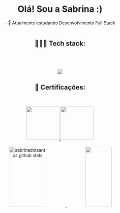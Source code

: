 <h1 align= "center">	Olá! Sou a Sabrina :) </h1>
<p align= "center">
							- 🌱 Atualmente estudando Desenvolvimento Full Stack </br></br>
</p>

##

<h2 align="center">
👩🏻‍💻 Tech stack: </br></br></br>
  <p align="center"> 
	<p align="center">
  	<a href="https://skillicons.dev">
   	 <img src="https://skillicons.dev/icons?i=html,css,js,ts,react" />
  </a>
		
<!--     <a href="https://www.w3.org/html/" target="_blank" rel="noreferrer"> <img src="https://raw.githubusercontent.com/devicons/devicon/master/icons/html5/html5-original-wordmark.svg" alt="html5" width="40" height="40"/> </a> <a href="https://www.w3schools.com/css/" target="_blank" rel="noreferrer"> <img src="https://raw.githubusercontent.com/devicons/devicon/master/icons/css3/css3-original-wordmark.svg" alt="css3" width="40" height="40"/> </a> <a href="https://developer.mozilla.org/en-US/docs/Web/JavaScript" target="_blank" rel="noreferrer"> <img src="https://raw.githubusercontent.com/devicons/devicon/master/icons/javascript/javascript-original.svg" alt="javascript" width="40" height="40"/> </a>  <a href="https://reactjs.org/" target="_blank" rel="noreferrer"> <img src="https://raw.githubusercontent.com/devicons/devicon/master/icons/react/react-original-wordmark.svg" alt="react" width="40" height="40"/> </a> <a href="https://www.php.net" target="_blank" rel="noreferrer"> <img src="https://raw.githubusercontent.com/devicons/devicon/master/icons/php/php-original.svg" alt="php" width="40" height="40"/> </a> <a href="https://www.java.com" target="_blank" rel="noreferrer"> <img src="https://raw.githubusercontent.com/devicons/devicon/master/icons/java/java-original.svg" alt="java" width="40" height="40"/> </a><a href="https://kotlinlang.org" target="_blank" rel="noreferrer"> <img src="https://www.vectorlogo.zone/logos/kotlinlang/kotlinlang-icon.svg" alt="kotlin" width="40" height="40"/> </a><a href="https://www.figma.com/" target="_blank" rel="noreferrer"> <img src="https://www.vectorlogo.zone/logos/figma/figma-icon.svg" alt="figma" width="40" height="40"/> </a><a href="https://azure.microsoft.com/en-in/" target="_blank" rel="noreferrer"> <img src="https://www.vectorlogo.zone/logos/microsoft_azure/microsoft_azure-icon.svg" alt="azure" width="40" height="40"/> </a>      -->
</h2>

<h2 align="center">
 📝 Certificações:</br></br></br>
			  <a href="https://www.credly.com/badges/17f6bdb3-6fd1-44b8-a7bb-c8b04a1e9acf/public_url" target="blank">
			    <img width="108" height="108"  src="https://images.credly.com/size/340x340/images/4136ced8-75d5-4afb-8677-40b6236e2672/azure-ai-fundamentals-600x600.png"/>
			  </a>
			  <a href="https://www.credly.com/badges/8f526236-6f0d-4e12-9316-db977b18186f/public_url" target="blank">
			    <img width="108" height="108"  src="https://images.credly.com/size/340x340/images/70eb1e3f-d4de-4377-a062-b20fb29594ea/azure-data-fundamentals-600x600.png"/>
  </a>
</h2>

<div align="center">  
 
<a href="https://github.com/sabrinadotsantos">
<img width="49%" height="195px" src="https://github-readme-stats.vercel.app/api?username=sabrinadotsantos&show_icons=true&count_private=true&hide_border=true&title_color=76a5af&icon_color=134f5c&text_color=45818e&bg_color=0d1117" alt="sabrinadotsantos github stats" />  
<img width="41%" height="195px" src="https://github-readme-stats.vercel.app/api/top-langs/?username=sabrinadotsantos&layout=compact&hide_border=true&title_color=76a5af&text_color=45818e&bg_color=0d1117" />

</div>
